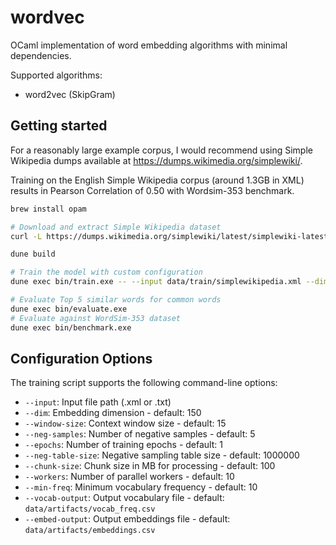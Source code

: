 # wordvec
OCaml implementation of word embedding algorithms with minimal dependencies.

Supported algorithms:
- word2vec (SkipGram)

## Getting started

For a reasonably large example corpus, I would recommend using Simple Wikipedia dumps available at https://dumps.wikimedia.org/simplewiki/.

Training on the English Simple Wikipedia corpus (around 1.3GB in XML) results in Pearson Correlation of 0.50 with Wordsim-353 benchmark.

```bash
brew install opam

# Download and extract Simple Wikipedia dataset
curl -L https://dumps.wikimedia.org/simplewiki/latest/simplewiki-latest-pages-articles-multistream.xml.bz2 | bunzip2 > data/train/simplewikipedia.xml

dune build

# Train the model with custom configuration
dune exec bin/train.exe -- --input data/train/simplewikipedia.xml --dim 150 --window-size 15 --epochs 2 --workers 8

# Evaluate Top 5 similar words for common words
dune exec bin/evaluate.exe
# Evaluate against WordSim-353 dataset
dune exec bin/benchmark.exe
```

## Configuration Options

The training script supports the following command-line options:

- `--input`: Input file path (.xml or .txt)
- `--dim`: Embedding dimension - default: 150
- `--window-size`: Context window size - default: 15
- `--neg-samples`: Number of negative samples - default: 5
- `--epochs`: Number of training epochs - default: 1
- `--neg-table-size`: Negative sampling table size - default: 1000000
- `--chunk-size`: Chunk size in MB for processing - default: 100
- `--workers`: Number of parallel workers - default: 10
- `--min-freq`: Minimum vocabulary frequency - default: 10
- `--vocab-output`: Output vocabulary file - default: `data/artifacts/vocab_freq.csv`
- `--embed-output`: Output embeddings file - default: `data/artifacts/embeddings.csv`
